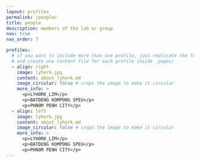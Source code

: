```yaml
---
layout: profiles
permalink: /people/
title: people
description: members of the lab or group
nav: true
nav_order: 7

profiles:
  # if you want to include more than one profile, just replicate the following block
  # and create one content file for each profile inside _pages/
  - align: right
    image: lyhork.jpg
    content: about_lyhork.md
    image_circular: false # crops the image to make it circular
    more_info: >
      <p>LYHORK_LIM</p>
      <p>BATDENG KOMPONG SPEU</p>
      <p>PHNOM PENH CITY</p>
  - align: left
    image: lyhork.jpg
    content: about_lyhork.md
    image_circular: false # crops the image to make it circular
    more_info: >
      <p>LYHORK_LIM</p>
      <p>BATDENG KOMPONG SPEU</p>
      <p>PHNOM PENH CITY</p>
---
```

